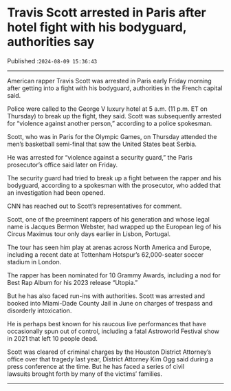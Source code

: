 # Travis Scott arrested in Paris after hotel fight with his bodyguard, authorities say

Published :`2024-08-09 15:36:43`

---

American rapper Travis Scott was arrested in Paris early Friday morning after getting into a fight with his bodyguard, authorities in the French capital said.

Police were called to the George V luxury hotel at 5 a.m. (11 p.m. ET on Thursday) to break up the fight, they said. Scott was subsequently arrested for “violence against another person,” according to a police spokesman.

Scott, who was in Paris for the Olympic Games, on Thursday attended the men’s basketball semi-final that saw the United States beat Serbia.

He was arrested for “violence against a security guard,” the Paris prosecutor’s office said later on Friday.

The security guard had tried to break up a fight between the rapper and his bodyguard, according to a spokesman with the prosecutor, who added that an investigation had been opened.

CNN has reached out to Scott’s representatives for comment.

Scott, one of the preeminent rappers of his generation and whose legal name is Jacques Bermon Webster, had wrapped up the European leg of his Circus Maximus tour only days earlier in Lisbon, Portugal.

The tour has seen him play at arenas across North America and Europe, including a recent date at Tottenham Hotspur’s 62,000-seater soccer stadium in London.

The rapper has been nominated for 10 Grammy Awards, including a nod for Best Rap Album for his 2023 release “Utopia.”

But he has also faced run-ins with authorities. Scott was arrested and booked into Miami-Dade County Jail in June on charges of trespass and disorderly intoxication.

He is perhaps best known for his raucous live performances that have occasionally spun out of control, including a fatal Astroworld Festival show in 2021 that left 10 people dead.

Scott was cleared of criminal charges by the Houston District Attorney’s office over that tragedy last year, District Attorney Kim Ogg said during a press conference at the time. But he has faced a series of civil lawsuits brought forth by many of the victims’ families.

---

